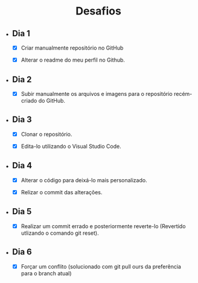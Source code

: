 <h1 align="center"> Desafios</h1>

- ## Dia 1

    - [X] Criar manualmente repositório no GitHub

    - [X]  Alterar o readme do meu perfil no Github.

- ## Dia 2

    - [X] Subir manualmente os arquivos e imagens para o repositório recém-criado do GitHub.

- ## Dia 3

    - [X] Clonar o repositório.

    - [X] Edita-lo utilizando o Visual Studio Code.

- ## Dia 4

    - [X]  Alterar o código para deixá-lo mais personalizado.

    - [X]  Relizar o commit das alterações.

- ## Dia 5

    - [X] Realizar um commit errado e posteriormente reverte-lo (Revertido utlizando o comando git reset).

- ## Dia 6

    - [X] Forçar um conflito (solucionado com git pull ours da preferência para o branch atual)